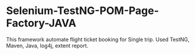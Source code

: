# Selenium-TestNG-POM-Page-Factory-JAVA
This framework automate flight ticket booking for Single trip.
Used TestNG, Maven, Java, log4j, extent report.
